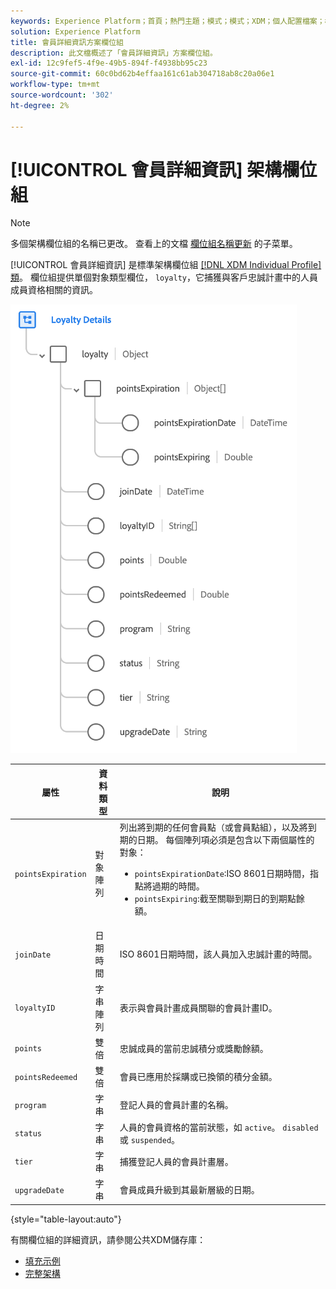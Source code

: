 ```yaml
---
keywords: Experience Platform；首頁；熱門主題；模式；模式；XDM；個人配置檔案；欄位；模式；模式；忠誠詳細資訊；模式設計；欄位組；欄位組；
solution: Experience Platform
title: 會員詳細資訊方案欄位組
description: 此文檔概述了「會員詳細資訊」方案欄位組。
exl-id: 12c9fef5-4f9e-49b5-894f-f4938bb95c23
source-git-commit: 60c0bd62b4effaa161c61ab304718ab8c20a06e1
workflow-type: tm+mt
source-wordcount: '302'
ht-degree: 2%

---
```


# [!UICONTROL 會員詳細資訊] 架構欄位組

>[!NOTE]
>
>多個架構欄位組的名稱已更改。 查看上的文檔 [欄位組名稱更新](../name-updates.md) 的子菜單。

[!UICONTROL 會員詳細資訊] 是標準架構欄位組 [[!DNL XDM Individual Profile] 類](../../classes/individual-profile.md)。 欄位組提供單個對象類型欄位， `loyalty`，它捕獲與客戶忠誠計畫中的人員成員資格相關的資訊。

![](../../images/field-groups/loyalty-details.png)

| 屬性 | 資料類型 | 說明 |
| --- | --- | --- |
| `pointsExpiration` | 對象陣列 | 列出將到期的任何會員點（或會員點組），以及將到期的日期。 每個陣列項必須是包含以下兩個屬性的對象： <ul><li>`pointsExpirationDate`:ISO 8601日期時間，指點將過期的時間。</li><li>`pointsExpiring`:截至關聯到期日的到期點餘額。</li></ul> |
| `joinDate` | 日期時間 | ISO 8601日期時間，該人員加入忠誠計畫的時間。 |
| `loyaltyID` | 字串陣列 | 表示與會員計畫成員關聯的會員計畫ID。 |
| `points` | 雙倍 | 忠誠成員的當前忠誠積分或獎勵餘額。 |
| `pointsRedeemed` | 雙倍 | 會員已應用於採購或已換領的積分金額。 |
| `program` | 字串 | 登記人員的會員計畫的名稱。 |
| `status` | 字串 | 人員的會員資格的當前狀態，如 `active`。 `disabled`或 `suspended`。 |
| `tier` | 字串 | 捕獲登記人員的會員計畫層。 |
| `upgradeDate` | 字串 | 會員成員升級到其最新層級的日期。 |

{style="table-layout:auto"}

有關欄位組的詳細資訊，請參閱公共XDM儲存庫：

* [填充示例](https://github.com/adobe/xdm/blob/master/components/fieldgroups/profile/profile-loyalty-details.example.1.json)
* [完整架構](https://github.com/adobe/xdm/blob/master/components/fieldgroups/profile/profile-loyalty-details.schema.json)
